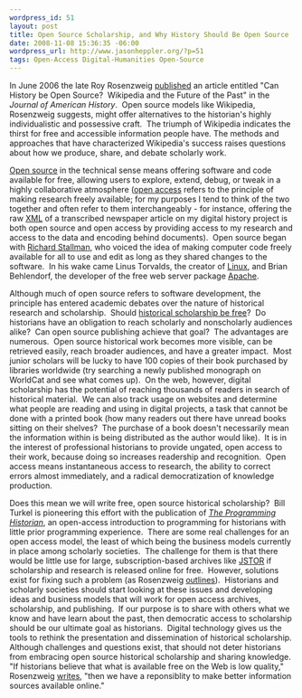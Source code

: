 ```yaml
--- 
wordpress_id: 51
layout: post
title: Open Source Scholarship, and Why History Should Be Open Source
date: 2008-11-08 15:36:35 -06:00
wordpress_url: http://www.jasonheppler.org/?p=51
tags: Open-Access Digital-Humanities Open-Source
---
```

In June 2006 the late Roy Rosenzweig <a href="http://chnm.gmu.edu/resources/essays/d/42" target="_blank">published</a> an article entitled "Can History be Open Source?  Wikipedia and the  Future of the Past" in the <em>Journal of American History</em>.  Open  source models like Wikipedia, Rosenzweig suggests, might offer  alternatives to the historian's highly individualistic and possessive  craft.  The triumph of Wikipedia indicates the thirst for free and  accessible information people have. The methods and approaches that have  characterized Wikipedia's success raises questions about how we  produce, share, and debate scholarly work.

<a href="http://www.amazon.com/Success-Open-Source-Steven-Weber/dp/0674018583/" target="_blank">Open source</a> in the technical sense means offering  software and code available for free, allowing users to explore, extend,  debug, or tweak in a highly collaborative atmosphere (<a href="http://www.amazon.com/Access-Principle-Scholarship-Electronic-Publishing/dp/0262232421/" target="_blank">open access</a> refers to the principle of making  research freely available; for my purposes I tend to think of the two  together and often refer to them interchangeably - for instance,  offering the raw <a href="http://tdhxp.wordpress.com/2008/06/05/textual-analysis/" target="_self">XML</a> of a transcribed newspaper article on my digital  history project is both open source and open access by providing access  to my research and access to the data and encoding behind documents).   Open source began with <a href="http://en.wikipedia.org/wiki/Richard_Stallman" target="_blank">Richard  Stallman</a>, who voiced the idea of making computer code freely  available for all to use and edit as long as they shared changes to the  software.  In his wake came Linus Torvalds, the creator of <a href="http://en.wikipedia.org/wiki/Linux" target="_blank">Linux</a>,  and Brian Behlendorf, the developer of the free web server package <a href="http://en.wikipedia.org/wiki/Apache_HTTP_Server" target="_blank">Apache</a>.

Although much of open source refers to software development, the  principle has entered academic debates over the nature of historical  research and scholarship.  Should <a href="http://chnm.gmu.edu/resources/essays/essay.php?id=2#_ednref3" target="_blank">historical scholarship be free</a>?  Do historians have  an obligation to reach scholarly and nonscholarly audiences alike?  Can  open source publishing achieve that goal?  The advantages are numerous.   Open source historical work becomes more visible, can be retrieved  easily, reach broader audiences, and have a greater impact.  Most junior  scholars will be lucky to have 100 copies of their book purchased by  libraries worldwide (try searching a newly published monograph on  WorldCat and see what comes up).  On the web, however, digital  scholarship has the potential of reaching thousands of readers in search  of historical material.  We can also track usage on websites and  determine what people are reading and using in digital projects, a task  that cannot be done with a printed book (how many readers out there have  unread books sitting on their shelves?  The purchase of a book doesn't  necessarily mean the information within is being distributed as the  author would like).  It is in the interest of professional historians to  provide ungated, open access to their work, because doing so increases  readership and recognition.  Open access means instantaneous access to  research, the ability to correct errors almost immediately, and a  radical democratization of knowledge production.

Does this mean we will write free, open source historical  scholarship?  Bill Turkel is pioneering this effort with the publication  of <em><a href="http://niche.uwo.ca/programming-historian/index.php/Main_Page" target="_blank">The Programming Historian</a></em>, an open-access  introduction to programming for historians with little prior programming  experience.  There are some real challenges for an open access model,  the least of which being the business models currently in place among  scholarly societies.  The challenge for them is that there would be  little use for large, subscription-based archives like <a href="http://en.wikipedia.org/wiki/JSTOR" target="_blank">JSTOR</a> if scholarship and research is released online for free.  However,  solutions exist for fixing such a problem (as Rosenzweig <a href="http://chnm.gmu.edu/resources/essays/essay.php?id=2#_ednref7" target="_blank">outlines</a>).  Historians and scholarly societies  should start looking at these issues and developing ideas and business  models that will work for open access archives, scholarship, and  publishing.  If our purpose is to share with others what we know and  have learn about the past, then democratic access to scholarship should  be our ultimate goal as historians.  Digital technology gives us the  tools to rethink the presentation and dissemination of historical  scholarship.  Although challenges and questions exist, that should not  deter historians from embracing open source historical scholarship and  sharing knowledge.  "If historians believe that what is available free  on the Web is low quality," Rosenzweig <a href="http://chnm.gmu.edu/resources/essays/d/42" target="_blank">writes</a>,  "then we have a reponsiblity to make better information sources  available online."
